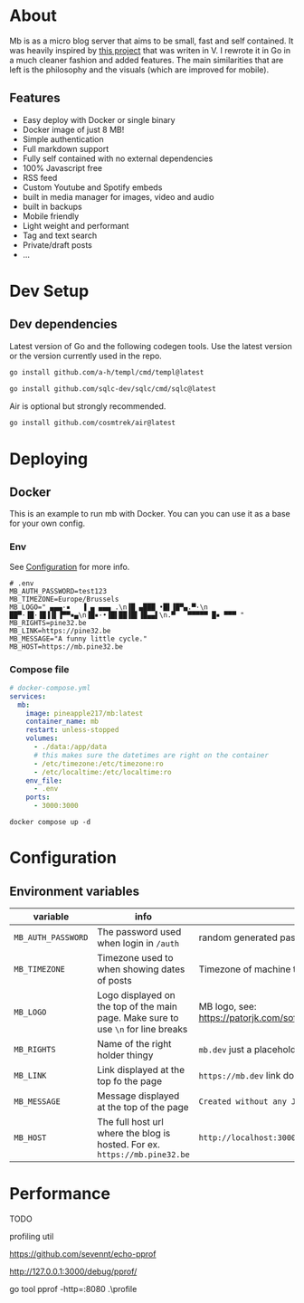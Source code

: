 # About

Mb is as a micro blog server that aims to be small, fast and self contained. It was heavily inspired by [this project](https://github.com/l1mey112/me.l-m.dev) that was writen in V. I rewrote it in Go in a much cleaner fashion and added features. The main similarities that are left is the philosophy and the visuals (which are improved for mobile).

## Features

- Easy deploy with Docker or single binary
- Docker image of just 8 MB!
- Simple authentication
- Full markdown support
- Fully self contained with no external dependencies
- 100% Javascript free
- RSS feed
- Custom Youtube and Spotify embeds
- built in media manager for images, video and audio
- built in backups
- Mobile friendly
- Light weight and performant
- Tag and text search
- Private/draft posts
- ...

# Dev Setup

## Dev dependencies

Latest version of Go and the following codegen tools.
Use the latest version or the version currently used in the repo.

```sh
go install github.com/a-h/templ/cmd/templ@latest
```

```sh
go install github.com/sqlc-dev/sqlc/cmd/sqlc@latest
```

Air is optional but strongly recommended.

```sh
go install github.com/cosmtrek/air@latest
```

# Deploying

## Docker

This is an example to run mb with Docker. You can you can use it as a base for your own config.

### Env

See [Configuration](#configuration) for more info.

```env
# .env
MB_AUTH_PASSWORD=test123
MB_TIMEZONE=Europe/Brussels
MB_LOGO=" ▄▄▄·▪   ▐ ▄ ▄▄▄ .\n▐█ ▄███ •█▌▐█▀▄.▀·\n ██▀·▐█·▐█▐▐▌▐▀▀▪▄\n▐█▪·•▐█▌██▐█▌▐█▄▄▌\n.▀   ▀▀▀▀▀ █▪ ▀▀▀ "
MB_RIGHTS=pine32.be
MB_LINK=https://pine32.be
MB_MESSAGE="A funny little cycle."
MB_HOST=https://mb.pine32.be
```

### Compose file

```yml
# docker-compose.yml
services:
  mb:
    image: pineapple217/mb:latest
    container_name: mb
    restart: unless-stopped
    volumes:
      - ./data:/app/data
      # this makes sure the datetimes are right on the container
      - /etc/timezone:/etc/timezone:ro
      - /etc/localtime:/etc/localtime:ro
    env_file:
      - .env
    ports:
      - 3000:3000
```

```console
docker compose up -d
```

# Configuration

## Environment variables

| variable           | info                                                                              | default                                                                 |
| ------------------ | --------------------------------------------------------------------------------- | ----------------------------------------------------------------------- |
| `MB_AUTH_PASSWORD` | The password used when login in `/auth`                                           | random generated password that will be printed on startup               |
| `MB_TIMEZONE`      | Timezone used to when showing dates of posts                                      | Timezone of machine the webserver is running on                         |
| `MB_LOGO`          | Logo displayed on the top of the main page. Make sure to use `\n` for line breaks | MB logo, see: https://patorjk.com/software/taag/#p=display&f=Elite&t=MB |
| `MB_RIGHTS`        | Name of the right holder thingy                                                   | `mb.dev` just a placeholder                                             |
| `MB_LINK`          | Link displayed at the top fo the page                                             | `https://mb.dev` link does not exist                                    |
| `MB_MESSAGE`       | Message displayed at the top of the page                                          | `Created without any JS.`                                               |
| `MB_HOST`          | The full host url where the blog is hosted. For ex. `https://mb.pine32.be`        | `http://localhost:3000`                                                 |

# Performance

TODO

profiling util

https://github.com/sevennt/echo-pprof

http://127.0.0.1:3000/debug/pprof/

go tool pprof -http=:8080 .\profile
